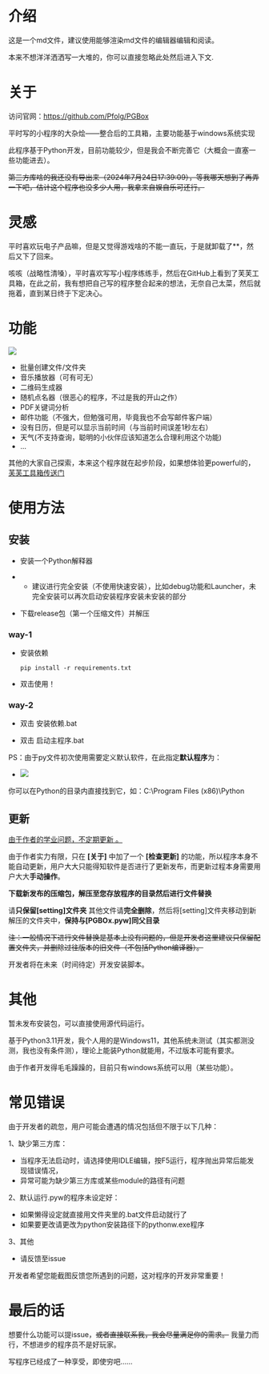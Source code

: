 # 介绍

这是一个md文件，建议使用能够渲染md文件的编辑器编辑和阅读。

本来不想洋洋洒洒写一大堆的，你可以直接忽略此处然后进入下文.

# 关于

访问官网：<https://github.com/Pfolg/PGBox>

平时写的小程序的大杂烩——整合后的工具箱，主要功能基于windows系统实现

此程序基于Python开发，目前功能较少，但是我会不断完善它（大概会一直塞一些功能进去）。

~~第三方库啥的我还没有导出来（2024年7月24日17:39:09），等我哪天想到了再弄一下吧，估计这个程序也没多少人用，我拿来自娱自乐可还行。~~

# 灵感

平时喜欢玩电子产品嘛，但是又觉得游戏啥的不能一直玩，于是就卸载了**，然后又下了回来。

咳咳（战略性清嗓），平时喜欢写写小程序练练手，然后在GitHub上看到了芙芙工具箱，在此之前，我有想把自己写的程序整合起来的想法，无奈自己太菜，然后就拖着，直到某日终于下定决心。

# 功能

![](https://github.com/user-attachments/assets/241a4c3f-b9ff-4cee-8ec9-6c31010808e3)

- 批量创建文件/文件夹
- 音乐播放器（可有可无）
- 二维码生成器
- 随机点名器（很恶心的程序，不过是我的开山之作）
- PDF关键词分析
- 邮件功能（不强大，但勉强可用，毕竟我也不会写邮件客户端）
- 没有日历，但是可以显示当前时间（与当前时间误差1秒左右）
- 天气(不支持查询，聪明的小伙伴应该知道怎么合理利用这个功能)
- ...

其他的大家自己探索，本来这个程序就在起步阶段，如果想体验更powerful的，[芙芙工具箱传送门](https://github.com/DuckDuckStudio/Fufu_Tools)

# 使用方法

## 安装

- 安装一个Python解释器

+ + 建议进行完全安装（不使用快速安装），比如debug功能和Launcher，未完全安装可以再次启动安装程序安装未安装的部分

- 下载release包（第一个压缩文件）并解压

### way-1

- 安装依赖

    ~~~shell
    pip install -r requirements.txt
    ~~~

- 双击使用！

### way-2

- 双击 安装依赖.bat

- 双击 启动主程序.bat

PS：由于py文件初次使用需要定义默认软件，在此指定**默认程序**为：
+ ![](https://github.com/user-attachments/assets/9cf824b1-297e-4e3f-b197-6710883816bf)

你可以在Python的目录内直接找到它，如：C:\Program Files (x86)\Python

## 更新

<u>由于作者的学业问题，不定期更新 。</u>

由于作者实力有限，只在 **[关于]** 中加了一个 **[检查更新]** 的功能，所以程序本身不能自动更新，用户大大只能得知软件是否进行了更新发布，而更新过程本身需要用户大大**手动操作**。

**下载新发布的压缩包，解压至您存放程序的目录然后进行文件替换**

请**只保留[setting]文件夹** 其他文件请**完全删除**，然后将[setting]文件夹移动到新解压的文件夹中，**保持与[PGBOx.pyw]同父目录**

~~注：一般情况下进行文件替换是基本上没有问题的，但是开发者这里建议只保留配置文件夹，并删除过往版本的旧文件（不包括Python编译器）。~~

开发者将在未来（时间待定）开发安装脚本。

# 其他

暂未发布安装包，可以直接使用源代码运行。

基于Python3.11开发，我个人用的是Windows11，其他系统未测试（其实都测没测，我也没有条件测），理论上能装Python就能用，不过版本可能有要求。

由于作者开发得毛毛躁躁的，目前只有windows系统可以用（某些功能）。

# 常见错误

由于开发者的疏忽，用户可能会遭遇的情况包括但不限于以下几种：

1、缺少第三方库：

+ 当程序无法启动时，请选择使用IDLE编辑，按F5运行，程序抛出异常后能发现错误情况，
+ 异常可能为缺少第三方库或某些module的路径有问题

2、默认运行.pyw的程序未设定好：

+ 如果懒得设定就直接用文件夹里的.bat文件启动就行了
+ 如果要更改请更改为python安装路径下的pythonw.exe程序

3、其他

+ 请反馈至issue

开发者希望您能截图反馈您所遇到的问题，这对程序的开发非常重要！

# 最后的话

想要什么功能可以提issue，~~或者直接联系我，我会尽量满足你的需求。~~ 我量力而行，不想进步的程序员不是好玩家。

写程序已经成了一种享受，即使穷吧……
